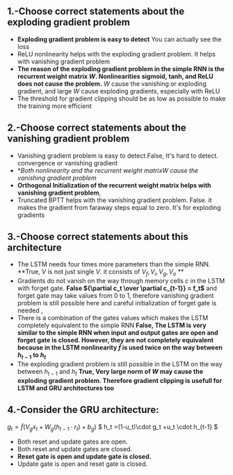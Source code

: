 ## 1.-Choose correct statements about the exploding gradient problem
* **Exploding gradient problem is easy to detect** You can actually see the loss
* ReLU nonlinearity helps with the exploding gradient problem. It helps with vanishing gradient problem
* **The reason of the exploding gradient problem in the simple RNN is the recurrent weight matrix $W$. Nonlinearities sigmoid, tanh, and ReLU does not cause the problem.** $W$ cause the vanishing or exploding gradient, and large $W$ cause exploding gradients, especially with ReLU
* The threshold for gradient clipping should be as low as possible to make the training more efficient 


## 2.-Choose correct statements about the vanishing gradient problem

* Vanishing gradient problem is easy to detect.False, It's hard to detect. convergence or vanishing gradient
* **Both nonlinearity and the recurrent weight matrix$W$ cause the vanishing gradient problem*
* **Orthogonal Initialization of the recurrent weight matrix helps with vanishing gradient problem**,
* Truncated BPTT helps with the vanishing gradient problem. False. it makes the gradient from faraway steps equal to zero. It's for exploding gradients


## 3.-Choose correct statements about this architecture


* The LSTM needs four times more parameters than the simple RNN. **True, $V$ is not just single $V$. it consists of $V_f, V_i, V_g, V_o$ ** 
* Gradients do not vanish on the way through memory cells $c$ in the LSTM with forget gate. **False ${\partial c_t \over \partial c_{t-1}} = f_t$** and forget gate may take values from 0 to 1, therefore vanishing gradient problem is still possible here and careful initialization of forget gate is needed ,
* There is a combination of the gates values which makes the LSTM completely equivalent to the simple RNN **False, The LSTM is very similar to the simple RNN when input and output gates are open and forget gate is closed. However, they are not completely equivalent because in the LSTM nonlinearity $\tilde f$ is used twice on the way between $h_{t-1}$ to $h_t$** 
* The exploding gradient problem is still possible in the LSTM on the way between $h_{t-1}$ and $h_t$ **True, Very large norm of $W$ may cause the exploding gradient problem. Therefore gradient clipping is usefull for LSTM and GRU architectures too**

## 4.-Consider the GRU architecture:
$g_t = \tilde f(V_g x_t + W_g(h_{t-1}\cdot r_t)+b_g )$
$ h_t =(1-u_t)\cdot g_t +u_t \cdot h_{t-1} $ 

* Both reset and update gates are open.
* Both reset and update gates are closed.
* **Reset gate is open and update gate is closed.**
* Update gate is open and reset gate is closed.


